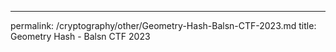 ---
permalink: /cryptography/other/Geometry-Hash-Balsn-CTF-2023.md
title: Geometry Hash - Balsn CTF 2023

<br>
